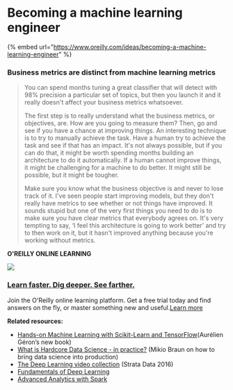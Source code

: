 # Becoming a machine learning engineer

{% embed url="https://www.oreilly.com/ideas/becoming-a-machine-learning-engineer" %}



### Business metrics are distinct from machine learning metrics

> You can spend months tuning a great classifier that will detect with 98% precision a particular set of topics, but then you launch it and it really doesn't affect your business metrics whatsoever.
>
> The first step is to really understand what the business metrics, or objectives, are. How are you going to measure them? Then, go and see if you have a chance at improving things. An interesting technique is to try to manually achieve the task. Have a human try to achieve the task and see if that has an impact. It's not always possible, but if you can do that, it might be worth spending months building an architecture to do it automatically. If a human cannot improve things, it might be challenging for a machine to do better. It might still be possible, but it might be tougher.
>
> Make sure you know what the business objective is and never to lose track of it. I've seen people start improving models, but they don't really have metrics to see whether or not things have improved. It sounds stupid but one of the very first things you need to do is to make sure you have clear metrics that everybody agrees on. It's very tempting to say, ‘I feel this architecture is going to work better’ and try to then work on it, but it hasn't improved anything because you're working without metrics.

**O'REILLY ONLINE LEARNING**

[![](https://d3ansictanv2wj.cloudfront.net/safari-topic-cta-1f60e6f96856da19ba3cb25660472ca5.jpg)](https://learning.oreilly.com/)

### [Learn faster. Dig deeper. See farther.](https://learning.oreilly.com/)

Join the O'Reilly online learning platform. Get a free trial today and find answers on the fly, or master something new and useful.[Learn more ](https://learning.oreilly.com/)

**Related resources:**

* [Hands-on Machine Learning with Scikit-Learn and TensorFlow](https://www.safaribooksonline.com/library/view/hands-on-machine-learning/9781491962282/?utm_source=newsite&utm_medium=content&utm_campaign=lgen&utm_content=data-show-podcast-aurelien-geron-related-resource-book-link)\(Aurélien Géron’s new book\)
* [What is Hardcore Data Science - in practice?](https://www.oreilly.com/ideas/what-is-hardcore-data-science-in-practice) \(Mikio Braun on how to bring data science into production\)
* [The Deep Learning video collection](https://www.safaribooksonline.com/library/view/the-deep-learning/9781491965115/?utm_source=newsite&utm_medium=content&utm_campaign=lgen&utm_content=data-show-podcast-aurelien-geron-related-resource-video-collection-link) \(Strata Data 2016\)
* [Fundamentals of Deep Learning](https://www.safaribooksonline.com/library/view/fundamentals-of-deep/9781491925607/?utm_source=newsite&utm_medium=content&utm_campaign=lgen&utm_content=data-show-podcast-aurelien-geron-related-resource-book-link)
* [Advanced Analytics with Spark](https://www.safaribooksonline.com/library/view/advanced-analytics-with/9781491912751/?utm_source=newsite&utm_medium=content&utm_campaign=lgen&utm_content=data-show-podcast-aurelien-geron-related-resource-book-link)

